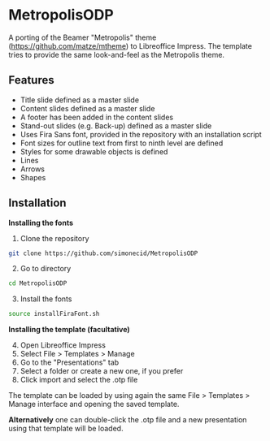 # MetropolisODP
A porting of the Beamer "Metropolis" theme (https://github.com/matze/mtheme) to Libreoffice Impress. 
The template tries to provide the same look-and-feel as the Metropolis theme.

## Features

 * Title slide defined as a master slide
 * Content slides defined as a master slide
  * A footer has been added in the content slides
 * Stand-out slides (e.g. Back-up) defined as a master slide
 * Uses Fira Sans font, provided in the repository with an installation script
  * Font sizes for outline text from first to ninth level are defined
 * Styles for some drawable objects is defined
  * Lines
  * Arrows
  * Shapes

## Installation

**Installing the fonts**

 1) Clone the repository
 ```bash
 git clone https://github.com/simonecid/MetropolisODP
 ```
 2) Go to directory
 ```bash
 cd MetropolisODP
 ```
 3) Install the fonts
 ```bash
 source installFiraFont.sh 
 ```

**Installing the template (facultative)**
 
 4) Open Libreoffice Impress
 5) Select File > Templates > Manage
 6) Go to the "Presentations" tab
 7) Select a folder or create a new one, if you prefer
 8) Click import and select the .otp file
 
The template can be loaded by using again the same File > Templates > Manage interface and opening the saved template. 

**Alternatively** one can double-click the .otp file and a new presentation using that template will be loaded.
